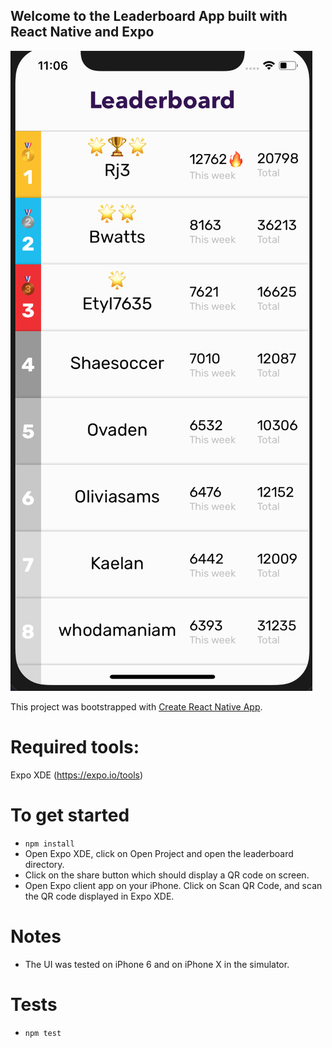 ## Welcome to the Leaderboard App built with React Native and Expo

![Alt text](./assets/photos/UIscreenshot.png?raw=true "Main")

This project was bootstrapped with [Create React Native App](https://github.com/react-community/create-react-native-app).

# Required tools:
Expo XDE (https://expo.io/tools)


# To get started
  - `npm install`
  - Open Expo XDE, click on Open Project and open the leaderboard directory.
  - Click on the share button which should display a QR code on screen.
  - Open Expo client app on your iPhone. Click on Scan QR Code, and scan the QR code displayed in Expo XDE.

# Notes
  - The UI was tested on iPhone 6 and on iPhone X in the simulator.

# Tests
  - `npm test`
